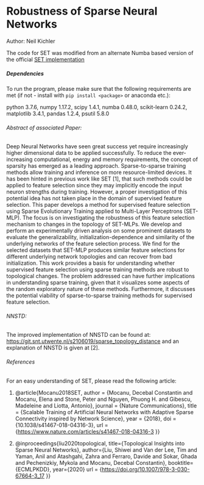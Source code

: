 # Robustness of Sparse Neural Networks
Author: Neil Kichler

The code for SET was modified from an alternate Numba based version of the official [SET implementation](https://github.com/SelimaC/Tutorial-SCADS-Summer-School-2020-Scalable-Deep-Learning)

##### Dependencies
To run the program, please make sure that the following requirements are met
(if not - install with ```pip install <package>``` or anaconda etc.):

python 3.7.6, numpy 1.17.2, scipy 1.4.1, numba 0.48.0, scikit-learn 0.24.2,
matplotlib 3.4.1, pandas 1.2.4, psutil 5.8.0

######  Abstract of associated Paper:
Deep Neural Networks have seen great success yet require increasingly higher dimensional data to be applied successfully.
To reduce the ever-increasing computational, energy and memory requirements, the concept of sparsity has emerged as a leading approach.
Sparse-to-sparse training methods allow training and inference on more resource-limited devices.
It has been hinted in previous work like SET [1], that such methods could be applied to feature selection since they may implicitly encode the input neuron strengths during training. However, a proper investigation of this potential idea has not taken place in the domain of supervised feature selection.
This paper develops a method for supervised feature selection using Sparse Evolutionary Training applied to Multi-Layer Perceptrons (SET-MLP).
The focus is on investigating the robustness of this feature selection mechanism to changes in the topology of SET-MLPs.
We develop and perform an experimentally driven analysis on
some prominent datasets to evaluate the generalizability, initialization-dependence and similarity of the underlying networks of the feature selection process. We find for the selected datasets that SET-MLP produces similar feature selections for different underlying network topologies and can recover from bad initialization.
This work provides a basis for understanding whether supervised feature selection using sparse training methods are robust to topological changes.
The problem addressed can have further implications in understanding sparse training, given that it visualizes some aspects of the random exploratory nature of these methods.
Furthermore, it discusses the potential viability of sparse-to-sparse training methods for supervised feature selection.


######  NNSTD:
The improved implementation of NNSTD can be found at: https://git.snt.utwente.nl/s2106019/sparse_topology_distance and an explanation of NNSTD is given at [2].

###### References

For an easy understanding of SET, please read the following article:

1. @article{Mocanu2018SET,
  author =        {Mocanu, Decebal Constantin and Mocanu, Elena and Stone, Peter and Nguyen, Phuong H. and Gibescu, Madeleine and Liotta, Antonio},
  journal =       {Nature Communications},
  title =         {Scalable Training of Artificial Neural Networks with Adaptive Sparse Connectivity inspired by Network Science},
  year =          {2018},
  doi =           {10.1038/s41467-018-04316-3},
  url =           {https://www.nature.com/articles/s41467-018-04316-3 }}


2.  @inproceedings{liu2020topological,
  title={Topological Insights into Sparse Neural Networks},
  author={Liu, Shiwei and Van der Lee, Tim and Yaman, Anil and Atashgahi, Zahra and Ferraro, Davide and Sokar, Ghada and Pechenizkiy, Mykola and Mocanu, Decebal Constantin},
  booktitle={ECMLPKDD},
  year={2020}
  url = {https://doi.org/10.1007/978-3-030-67664-3_17 }}
